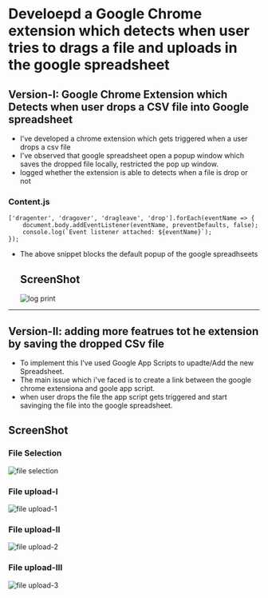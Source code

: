 # Develoepd a Google Chrome extension which detects when user tries to drags a file and uploads in the google spreadsheet
## Version-I: Google Chrome Extension which Detects when user drops a CSV file into Google spreadsheet
- I've developed a chrome extension which gets triggered when a user drops a csv file
- I've observed that google spreadsheet open a popup window which saves the dropped file locally, restricted the pop up window.
-  logged whether the extension is able to detects when a file is drop or not 
### Content.js
```
['dragenter', 'dragover', 'dragleave', 'drop'].forEach(eventName => {
    document.body.addEventListener(eventName, preventDefaults, false);
    console.log(`Event listener attached: ${eventName}`); 
});
```
- The above snippet blocks the default popup of the google spreadhseets
 

   ## ScreenShot
   <p> 
    
     ![log print](https://github.com/StackItHQ/stackit-hiring-assignment-mahesh-11102/assets/77436328/fa3163e3-efe2-4abe-a83b-5476751e0fe2)
<!--    <img src="https://github.com/StackItHQ/stackit-hiring-assignment-mahesh-11102/assets/77436328/2de9430d-54b3-4b5f-af3d-3de3fbc27fd7" width="900" height="500"> -->
   </p>
   
   <hr>

## Version-II: adding more featrues tot he extension by saving the dropped CSv file
- To implement this I've used Google App Scripts to upadte/Add the new Spreadsheet.
- The main issue which i've faced is to create a link between the google chrome extensiona and goole app script.
- when user drops the file the app script gets triggered and start savinging the file into the google spreadsheet.

 ## ScreenShot
   
   <p>

  ### File Selection
  ![file selection](https://github.com/StackItHQ/stackit-hiring-assignment-mahesh-11102/assets/77436328/23bab4c4-5204-4ee4-9fb8-ade74f4a5fe8)
  ### File upload-I
![file upload-1](https://github.com/StackItHQ/stackit-hiring-assignment-mahesh-11102/assets/77436328/d103d4c7-e2b7-47a9-ad79-9c2c8663f468)
### File upload-II
![file upload-2](https://github.com/StackItHQ/stackit-hiring-assignment-mahesh-11102/assets/77436328/e194fe2a-f373-491e-ac27-fe9e612c0534)
### File upload-III
![file upload-3](https://github.com/StackItHQ/stackit-hiring-assignment-mahesh-11102/assets/77436328/75ffd8d5-d2ae-44ae-b744-71d5edafda52)

   </p>
